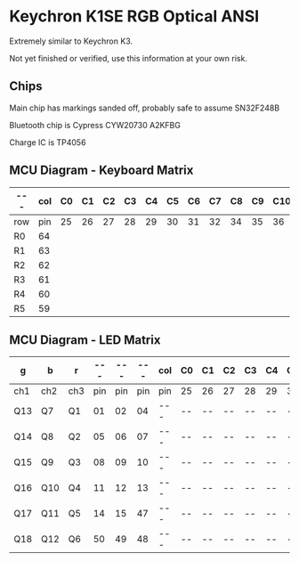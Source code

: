 # Keychron K1SE RGB Optical ANSI

Extremely similar to Keychron K3.

Not yet finished or verified, use this information at your own risk.

## Chips

Main chip has markings sanded off, probably safe to assume SN32F248B

Bluetooth chip is Cypress CYW20730 A2KFBG

Charge IC is TP4056

## MCU Diagram - Keyboard Matrix

| --- | col | C0 | C1 | C2 | C3 | C4 | C5 | C6 | C7 | C8 | C9 | C10 | C11 | C12 | C13 | C14 | C15 | C16 |
| --- | --- | -- | -- | -- | -- | -- | -- | -- | -- | -- | -- | --- | --- | --- | --- | --- | --- | --- |
| row | pin | 25 | 26 | 27 | 28 | 29 | 30 | 31 | 32 | 34 | 35 | 36  | 37  | 38  | 39  | 40  | 41  | 42  |
| R0  | 64  |    |    |    |    |    |    |    |    |    |    |     |     |     |     |     |     |     |
| R1  | 63  |    |    |    |    |    |    |    |    |    |    |     |     |     |     |     |     |     |
| R2  | 62  |    |    |    |    |    |    |    |    |    |    |     |     |     |     |     |     |     |
| R3  | 61  |    |    |    |    |    |    |    |    |    |    |     |     |     |     |     |     |     |
| R4  | 60  |    |    |    |    |    |    |    |    |    |    |     |     |     |     |     |     |     |
| R5  | 59  |    |    |    |    |    |    |    |    |    |    |     |     |     |     |     |     |     |

## MCU Diagram - LED Matrix

|   g  |   b  |   r  |  --- |  --- |  --- | col | C0 | C1 | C2 | C3 | C4 | C5 | C6 | C7 | C8 | C9 | C10 | C11 | C12 | C13 | C14 | C15 | C16 |
|  --- |  --- |  --- |  --- |  --- |  --- | --- | -- | -- | -- | -- | -- | -- | -- | -- | -- | -- | --  | --  | --  | --  | --  | --  | --  |
|  ch1 |  ch2 |  ch3 |  pin |  pin |  pin | pin | 25 | 26 | 27 | 28 | 29 | 30 | 31 | 32 | 34 | 35 | 36  | 37  | 38  | 39  | 40  | 41  | 42  |
|  Q13 |  Q7  |  Q1  |  01  |  02  |  04  | --- | -- | -- | -- | -- | -- | -- | -- | -- | -- | -- | --- | --- | --- | --- | --- | --- | --- |
|  Q14 |  Q8  |  Q2  |  05  |  06  |  07  | --- | -- | -- | -- | -- | -- | -- | -- | -- | -- | -- | --- | --- | --- | --- | --- | --- | --- |
|  Q15 |  Q9  |  Q3  |  08  |  09  |  10  | --- | -- | -- | -- | -- | -- | -- | -- | -- | -- | -- | --- | --- | --- | --- | --- | --- | --- |
|  Q16 |  Q10 |  Q4  |  11  |  12  |  13  | --- | -- | -- | -- | -- | -- | -- | -- | -- | -- | -- | --- | --- | --- | --- | --- | --- | --- |
|  Q17 |  Q11 |  Q5  |  14  |  15  |  47  | --- | -- | -- | -- | -- | -- | -- | -- | -- | -- | -- | --- | --- | --- | --- | --- | --- | --- |
|  Q18 |  Q12 |  Q6  |  50  |  49  |  48  | --- | -- | -- | -- | -- | -- | -- | -- | -- | -- | -- | --- | --- | --- | --- | --- | --- | --- |
